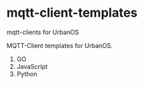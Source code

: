 # mqtt-client-templates
mqtt-clients for UrbanOS


MQTT-Client templates for UrbanOS.
1. GO
2. JavaScript
3. Python
